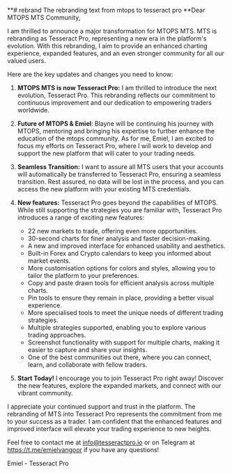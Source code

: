 **# rebrand
The rebranding text from mtops to tesseract pro
**Dear MTOPS MTS Community,

I am thrilled to announce a major transformation for MTOPS MTS. MTS is rebranding as Tesseract Pro, representing a new era in the platform's evolution. With this rebranding, I aim to provide an enhanced charting experience, expanded features, and an even stronger community for all our valued users.

Here are the key updates and changes you need to know:

1. **MTOPS MTS is now Tesseract Pro:** I am thrilled to introduce the next evolution, Tesseract Pro. This rebranding reflects our commitment to continuous improvement and our dedication to empowering traders worldwide.

2. **Future of MTOPS & Emiel**: Blayne will be continuing his journey with MTOPS, mentoring and bringing his expertise to further enhance the education of the mtops community. As for me, Emiel, I am excited to focus my efforts on Tesseract Pro, where I will work to develop and support the new platform that will cater to your trading needs.

3. **Seamless Transition:** I want to assure all MTS users that your accounts will automatically be transferred to Tesseract Pro, ensuring a seamless transition. Rest assured, no data will be lost in the process, and you can access the new platform with your existing MTS credentials.

4. **New features:** Tesseract Pro goes beyond the capabilities of MTOPS. While still supporting the strategies you are familiar with, Tesseract Pro introduces a range of exciting new features:

   - 22 new markets to trade, offering even more opportunities.
   - 30-second charts for finer analysis and faster decision-making.
   - A new and improved interface for enhanced usability and aesthetics.
   - Built-in Forex and Crypto calendars to keep you informed about market events.
   - More customisation options for colors and styles, allowing you to tailor the platform to your preferences.
   - Copy and paste drawn tools for efficient analysis across multiple charts.
   - Pin tools to ensure they remain in place, providing a better visual experience.
   - More specialised tools to meet the unique needs of different trading strategies.
   - Multiple strategies supported, enabling you to explore various trading approaches.
   - Screenshot functionality with support for multiple charts, making it easier to capture and share your insights.
   - One of the best communities out there, where you can connect, learn, and collaborate with fellow traders.

5. **Start Today!** I encourage you to join Tesseract Pro right away! Discover the new features, explore the expanded markets, and connect with our vibrant community. 

I appreciate your continued support and trust in the platform. The rebranding of MTS into Tesseract Pro represents the commitment from me to your success as a trader. I am confident that the enhanced features and improved interface will elevate your trading experience to new heights.

Feel free to contact me at info@tesseractpro.io or on Telegram at https://t.me/emielvangoor  if you have any questions!

Emiel - Tesseract Pro
